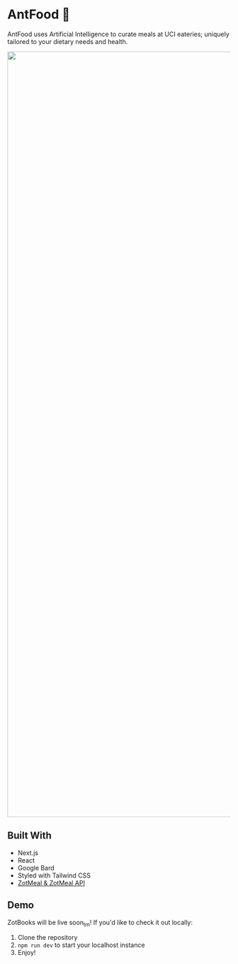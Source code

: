 # AntFood 🐜

AntFood uses Artificial Intelligence to curate meals at UCI eateries; uniquely tailored to your dietary needs and health.

<p align="center">
  <img width="1728" alt="AntFood Landing" src="https://github.com/KevinWu098/AntFood/assets/100006999/ddd15da6-279a-4723-944c-3257575c24e4">
</p>

## Built With
- Next.js
- React
- Google Bard
- Styled with Tailwind CSS
- [ZotMeal & ZotMeal API](https://www.zotmeal.com/) 

## Demo
ZotBooks will be live soon<sub>tm</sub>! If you'd like to check it out locally:
1. Clone the repository
2. `npm run dev` to start your localhost instance
3. Enjoy!

